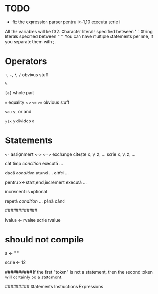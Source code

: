 # TODO
- fix the expression parser
pentru i<-1,10 executa
	scrie i

All the variables will be f32.
Character literals specified between ' '.
String literals specified between " ".
You can have multiple statements per line, if you separate them with ;.

# Operators
`+`, `-`, `*`, `/` obvious stuff

`%`

`[a]` whole part

`=` equality
`<` `>` `<=` `>=` obvious stuff

`sau` `și` or and

`y|x` y divides x

# Statements
`<-` assignment
`<->` `<-->` exchange
citește x, y, z, ...
scrie x, y, z, ...

cât timp *condition* execută
...

dacă *condition* atunci
...
altfel
...

pentru x<-start,end,increment execută
...

increment is optional

repetă *condition*
...
până când

############

lvalue <- rvalue
scrie rvalue

# should not compile
a <- "
"

scrie <- 12

##########
If the first "token" is not a statement, then the second token will certainly be a statement.

#########
Statements
Instructions
Expressions
